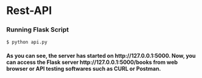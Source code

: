 # Rest-API

<h3>Running Flask Script</h3>
<code>$ python api.py</code>
<h4>As you can see, the server has started on http://127.0.0.1:5000. Now, you can access the Flask server http://127.0.0.1:5000/books from web browser or API testing softwares such as CURL or Postman.</h4>
